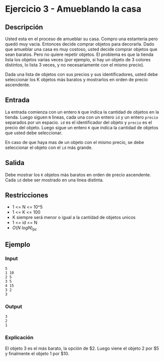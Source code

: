 # Ejercicio 3 - Amueblando la casa

## Descripción

Usted esta en el proceso de amueblar su casa. Compro una estanteria pero quedó muy vacia. Entonces decide comprar objetos para decorarla. Dado que amueblar una casa es muy costoso, usted decide comprar objetos que sean baratos. Pero no quiere repetir objetos. El problema es que la tienda lista los objetos varias veces (por ejemplo, si hay un objeto de 3 colores distintos, lo lista 3 veces, y no necesariamente con el mismo precio).

Dada una lista de objetos con sus precios y sus identificadores, usted debe seleccionar los K objetos más baratos y mostrarlos en orden de precio ascendente.

## Entrada

La entrada comienza con un entero `N` que indica la cantidad de objetos en la tienda. Luego siguen `N` lineas, cada una con un entero `id` y un entero `precio` separados por un espacio. `id` es el identificador del objeto y `precio` es el precio del objeto. Luego sigue un entero `K` que indica la cantidad de objetos que usted debe seleccionar.

En caso de que haya mas de un objeto con el mismo precio, se debe seleccionar el objeto con el `id` más grande.

## Salida

Debe mostrar los `K` objetos más baratos en orden de precio ascendente. Cada `id` debe ser mostrado en una linea distinta.

## Restricciones

- 1 <= N <= 10^5
- 1 <= K <= 100
- K siempre será menor o igual a la cantidad de objetos unicos
- 1 <= id <= N
- $O(N\ logN)_{pc}$

## Ejemplo

### Input

```plaintext
5
1 10
2 5
3 5
4 15
3 2
3
```

### Output

```plaintext
3
2
1
```

### Explicación

El objeto 3 es el más barato, la opción de $2. Luego viene el objeto 2 por $5 y finalmente el objeto 1 por $10.

